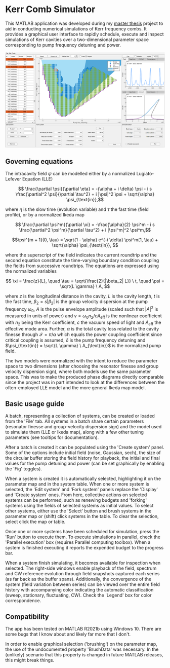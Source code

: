 # Kerr Comb Simulator

This MATLAB application was developed during my [master thesis](http://urn.kb.se/resolve?urn=urn:nbn:se:liu:diva-188085) project to aid in conducting numerical simulations of Kerr frequency combs. It provides a graphical user interface to rapidly schedule, execute and inspect simulations of Kerr cavities over a two-dimensional parameter space corresponding to pump frequency detuning and power.

![Example](/docs/Example.PNG)

## Governing equations

The intracavity field $\psi$ can be modelled either by a normalized Lugiato-Lefever Equation (LLE) 

$$ \frac{\partial \psi}{\partial \eta} = -(\alpha + i \delta) \psi - i s \frac{\partial^2 \psi}{\partial \tau^2} + i |\psi|^2 \psi + \sqrt{\alpha} \psi_{\text{in}},$$

where $\eta$ is the slow time (evolution variable) and $\tau$ the fast time (field profile), or by a normalized Ikeda map

$$ \frac{\partial \psi^m}{\partial \xi} = -\frac{\alpha}{2} \psi^m - i s \frac{\partial^2 \psi^m}{\partial \tau^2} + i |\psi^m|^2 \psi^m,$$

$$\psi^{m + 1}(0, \tau) = \sqrt{1 - \alpha} e^{-i \delta} \psi^m(1, \tau) + \sqrt{\alpha} \psi_{\text{in}}, $$

where the superscript of the field indicates the current roundtrip and the second equation constitute the time-varying boundary condition coupling the fields from successive roundtrips. The equations are expressed using the normalized variables

$$ \xi = \frac{z}{L}, \quad \tau = \sqrt{\frac{2}{|\beta_2| L}} \ t, \quad \psi = \sqrt{L \gamma} \ A, $$

where $z$ is the longitudinal distance in the cavity, $L$ is the cavity length, $t$ is the fast time, $\beta_2 = s |\beta_2|$ is the group velocity dispersion at the pump frequency $\omega_0$, $A$ is the pulse envelope amplitude (scaled such that $|A|^2$ is measured in units of power) and $\gamma = \omega_0 n_2 / c A_{\text{eff}}$ is the nonlinear coefficient with $n_2$ being the Kerr coefficient, $c$ the vacuum speed of light and $A_{\text{eff}}$ the effective mode area. Further, $\alpha$ is the total cavity loss related to the cavity finesse through $\mathcal{F} = \pi / \alpha$ which equals the power coupling coefficient since critical coupling is assumed, $\delta$ is the pump frequency detuning and $\psi_{\text{in}} = \sqrt{L \gamma} \ A_{\text{in}}$ is the normalized pump field.

The two models were normalized with the intent to reduce the parameter space to two dimensions (after choosing the resonator finesse and group velocity dispersion sign), where both models use the same parameter space. This was to make the produced phase diagrams directly comparable since the project was in part intended to look at the differences between the often-employed LLE model and the more general Ikeda map model.

## Basic usage guide

A batch, representing a collection of systems, can be created or loaded from the 'File' tab. All systems in a batch share certain parameters (resonator finesse and group-velocity dispersion sign) and the model used to simulate them (LLE or Ikeda map), along with a few other tuning parameters (see tooltips for documentation).

After a batch is created it can be populated using the 'Create system' panel. Some of the options include initial field (noise, Gaussian, sech), the size of the circular buffer storing the field history for playback, the initial and final values for the pump detuning and power (can be set graphically by enabling the 'Fig' toggles).

When a system is created it is automatically selected, highlighting it on the parameter map and in the system table. When one or more system is selected, the 'Edit system' and 'Fork system' panels replace the 'Display' and 'Create system' ones. From here, collective actions on selected systems can be performed, such as renewing budgets and 'forking' systems using the fields of selected systems as initial values. To select other systems, either use the 'Select' button and brush systems in the parameter map or (shift) click systems in the table. To clear the selection, select click the map or table.

Once one or more systems have been scheduled for simulation, press the 'Run' button to execute them. To execute simulations in parallel, check the 'Parallel execution' box (requires Parallel computing toolbox). When a system is finished executing it reports the expended budget to the progress bar.

When a system finish simulating, it becomes available for inspection when selected. The right-side windows enable playback of the field, spectrum and CW reference evolution through field snapshots captured each series (as far back as the buffer spans). Additionally, the convergence of the system (field variation between series) can be viewed over the entire field history with accompanying color indicating the automatic classification (sweep, stationary, fluctuating, CW). Check the 'Legend' box for color correspondence.


## Compatibility

The app has been tested on MATLAB R2021b using Windows 10. There are some bugs that I know about and likely far more that I don't. 

In order to enable graphical selection ('brushing') on the parameter map, the use of the undocumented property 'BrushData' was necessary. In the (unlikely) scenario that this property is changed in future MATLAB releases, this might break things.
